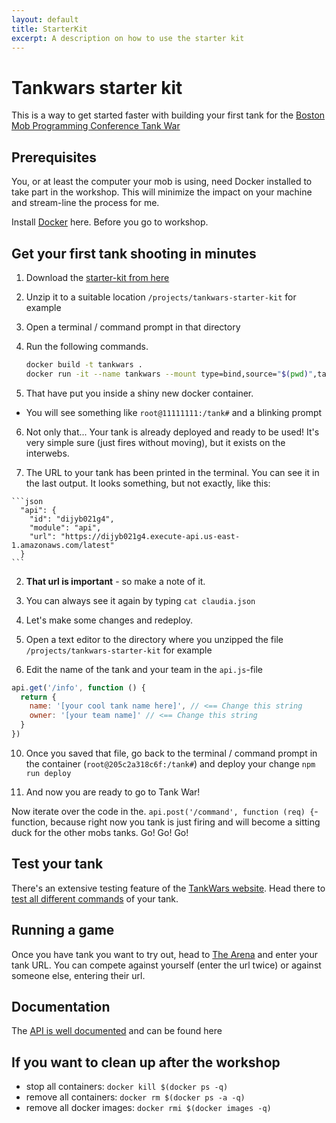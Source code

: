 ```yaml
---
layout: default
title: StarterKit
excerpt: A description on how to use the starter kit
---
```


# Tankwars starter kit

This is a way to get started faster with building your first tank for the [Boston Mob Programming Conference Tank War](http://www.marcusoft.net/tankwars)

## Prerequisites
You, or at least the computer your mob is using, need Docker installed to take part in the workshop. This will minimize the impact on your machine and stream-line the process for me.

Install [Docker](https://www.docker.com/community-edition) here. Before you go to workshop.

## Get your first tank shooting in minutes

1. Download the [starter-kit from here](https://www.dropbox.com/s/zubuww9r5wn9hei/tankwars-starter-kit.zip?dl=0)

2. Unzip it to a suitable location `/projects/tankwars-starter-kit` for example

3. Open a terminal / command prompt in that directory

4. Run the following commands.

    ```bash
    docker build -t tankwars .
    docker run -it --name tankwars --mount type=bind,source="$(pwd)",target=/tank tankwars /bin/bash
    ```

5. That have put you inside a shiny new docker container.
  * You will see something like `root@11111111:/tank#` and a blinking prompt

6. Not only that... Your tank is already deployed and ready to be used! It's very simple sure (just fires without moving), but it exists on the interwebs.

  1. The URL to your tank has been printed in the terminal. You can see it in the last output. It looks something, but not exactly, like this:

    ```json
      "api": {
        "id": "dijyb021g4",
        "module": "api",
        "url": "https://dijyb021g4.execute-api.us-east-1.amazonaws.com/latest"
      }
    ```

  2. **That url is important** - so make a note of it.

  3. You can always see it again by typing `cat claudia.json`

7. Let's make some changes and redeploy.

8. Open a text editor to the directory where you unzipped the file `/projects/tankwars-starter-kit` for example

9. Edit the name of the tank and your team in the `api.js`-file

  ```javascript
  api.get('/info', function () {
    return {
      name: '[your cool tank name here]', // <== Change this string
      owner: '[your team name]' // <== Change this string
    }
  })
  ```

10. Once you saved that file, go back to the terminal / command prompt in the container (`root@205c2a318c6f:/tank#`) and deploy your change `npm run deploy`

11. And now you are ready to go to Tank War!

Now iterate over the code in the. `api.post('/command', function (req) {`-function, because right now you tank is just firing and will become a sitting duck for the other mobs tanks. Go! Go! Go!


## Test your tank

There's an extensive testing feature of the [TankWars website](http://www.marcusoft.net/tankwars/). Head there to [test all different commands](http://www.marcusoft.net/tankwars/pages/test.html) of your tank.

## Running a game

Once you have tank you want to try out, head to [The Arena](http://www.marcusoft.net/tankwars/pages/match.html) and enter your tank URL. You can compete against yourself (enter the url twice) or against someone else, entering their url.

## Documentation

The [API is well documented](http://www.marcusoft.net/tankwars/pages/api.html) and can be found here

## If you want to clean up after the workshop

* stop all containers: `docker kill $(docker ps -q)`
* remove all containers: `docker rm $(docker ps -a -q)`
* remove all docker images: `docker rmi $(docker images -q)`
